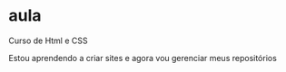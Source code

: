 # aula
 Curso de Html e CSS 

 Estou aprendendo a criar sites e agora vou gerenciar meus repositórios
 
